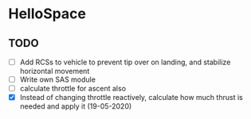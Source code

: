 # HelloSpace
## TODO

 - [ ] Add RCSs to vehicle to prevent tip over on landing, and stabilize horizontal movement
 - [ ] Write own SAS module
 - [ ] calculate throttle for ascent also
 - [x] Instead of changing throttle reactively, calculate how much thrust is needed and apply it (19-05-2020)
